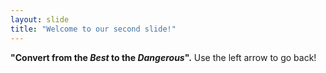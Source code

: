 ```yaml
---
layout: slide
title: "Welcome to our second slide!"
---
```

**"Convert from the _Best_ to the *Dangerous*".**
Use the left arrow to go back!
